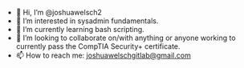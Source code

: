 - 👋 Hi, I’m @joshuawelsch2
- 👀 I’m interested in sysadmin fundamentals.
- 🌱 I’m currently learning bash scripting.
- 💞️ I’m looking to collaborate on/with anything or anyone working to currently pass the CompTIA Security+ certificate.
- 📫 How to reach me: joshuawelschgitlab@gmail.com 

<!---
joshuawelsch2/joshuawelsch2 is a ✨ special ✨ repository because its `README.md` (this file) appears on your GitHub profile.
You can click the Preview link to take a look at your changes.
--->
